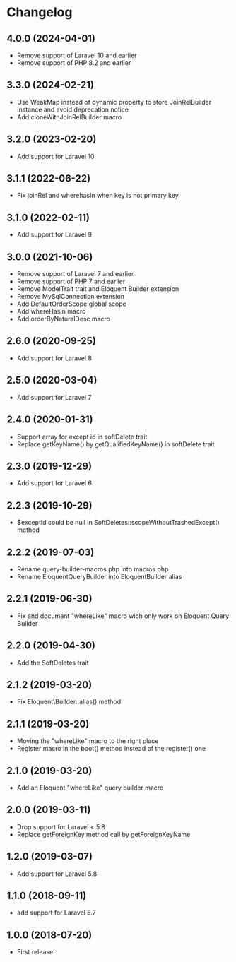 Changelog
=========

4.0.0 (2024-04-01)
------------------

- Remove support of Laravel 10 and earlier
- Remove support of PHP 8.2 and earlier

3.3.0 (2024-02-21)
------------------

- Use WeakMap instead of dynamic property to store JoinRelBuilder instance and avoid deprecation notice
- Add cloneWithJoinRelBuilder macro

3.2.0 (2023-02-20)
------------------

- Add support for Laravel 10

3.1.1 (2022-06-22)
------------------

- Fix joinRel and wherehasIn when key is not primary key

3.1.0 (2022-02-11)
------------------

- Add support for Laravel 9

3.0.0 (2021-10-06)
------------------

- Remove support of Laravel 7 and earlier
- Remove support of PHP 7 and earlier
- Remove ModelTrait trait and Eloquent Builder extension
- Remove MySqlConnection extension
- Add DefaultOrderScope global scope
- Add whereHasIn macro
- Add orderByNaturalDesc macro

2.6.0 (2020-09-25)
------------------

- Add support for Laravel 8

2.5.0 (2020-03-04)
------------------

- Add support for Laravel 7

2.4.0 (2020-01-31)
------------------

- Support array for except id in softDelete trait
- Replace getKeyName() by getQualifiedKeyName() in softDelete trait

2.3.0 (2019-12-29)
------------------

- Add support for Laravel 6

2.2.3 (2019-10-29)
------------------

- $exceptId could be null in SoftDeletes::scopeWithoutTrashedExcept() method

2.2.2 (2019-07-03)
------------------

- Rename query-builder-macros.php into macros.php
- Rename EloquentQueryBuilder into EloquentBuilder alias

2.2.1 (2019-06-30)
------------------

- Fix and document "whereLike" macro wich only work on Eloquent Query Builder

2.2.0 (2019-04-30)
------------------

- Add the SoftDeletes trait

2.1.2 (2019-03-20)
------------------

- Fix Eloquent\Builder::alias() method

2.1.1 (2019-03-20)
------------------

- Moving the "whereLike" macro to the right place
- Register macro in the boot() method instead of the register() one

2.1.0 (2019-03-20)
------------------

- Add an Eloquent "whereLike" query builder macro

2.0.0 (2019-03-11)
------------------

- Drop support for Laravel < 5.8
- Replace getForeignKey method call by getForeignKeyName

1.2.0 (2019-03-07)
------------------

- Add support for Laravel 5.8

1.1.0 (2018-09-11)
------------------

- add support for Laravel 5.7

1.0.0 (2018-07-20)
------------------

- First release.
